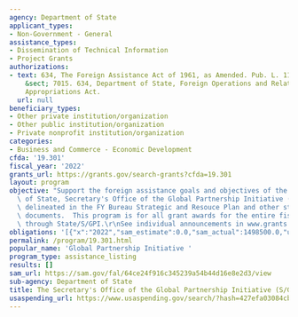```yaml
---
agency: Department of State
applicant_types:
- Non-Government - General
assistance_types:
- Dissemination of Technical Information
- Project Grants
authorizations:
- text: 634, The Foreign Assistance Act of 1961, as Amended. Pub. L. 111-161.  U.S.C.
    &sect; 7015. 634, Department of State, Foreign Operations and Related Programs
    Appropriations Act.
  url: null
beneficiary_types:
- Other private institution/organization
- Other public institution/organization
- Private nonprofit institution/organization
categories:
- Business and Commerce - Economic Development
cfda: '19.301'
fiscal_year: '2022'
grants_url: https://grants.gov/search-grants?cfda=19.301
layout: program
objective: "Support the foreign assistance goals and objectives of the Department\
  \ of State, Secretary's Office of the Global Partnership Initiative (S/GPI), as\
  \ delineated in the FY Bureau Strategic and Resouce Plan and other strategic planning\
  \ documents.  This program is for all grant awards for the entire fiscal year funded\
  \ through State/S/GPI.\r\nSee individual announcements in www.grants.gov\r\n\r\n"
obligations: '[{"x":"2022","sam_estimate":0.0,"sam_actual":1498500.0,"usa_spending_actual":2000000.0},{"x":"2023","sam_estimate":1999999.0,"sam_actual":0.0,"usa_spending_actual":2679996.13},{"x":"2024","sam_estimate":0.0,"sam_actual":0.0,"usa_spending_actual":1942866.01}]'
permalink: /program/19.301.html
popular_name: 'Global Partnership Initiative '
program_type: assistance_listing
results: []
sam_url: https://sam.gov/fal/64ce24f916c345239a54b44d16e8e2d3/view
sub-agency: Department of State
title: The Secretary's Office of the Global Partnership Initiative (S/GPI) Grant Programs
usaspending_url: https://www.usaspending.gov/search/?hash=427efa03084cb5b247eb8ef9f736fea1
---
```


